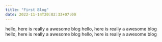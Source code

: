 ```yaml
---
title: "First Blog"
date: 2022-11-14T20:02:33+07:00
---
```


hello, here is really a awesome blog hello, here is really a awesome blog hello, here is really a awesome blog hello, here is really a awesome blog
